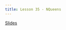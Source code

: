```yaml
---
title: Lesson 35 - NQueens
---
```


[Slides](https://github.com/novillo-cs/apcsa_material/blob/main/lessons/36_quickselect.pdf)

